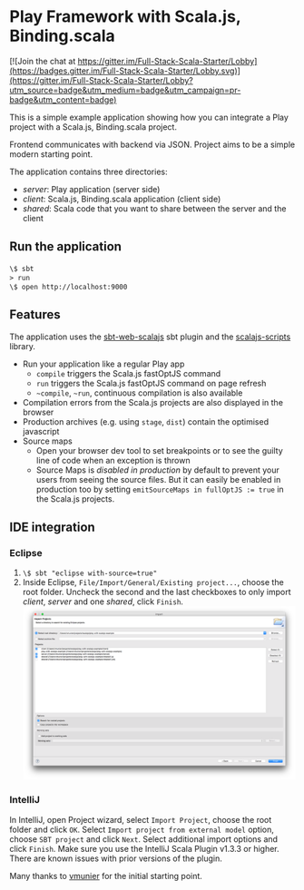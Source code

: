 # Play Framework with Scala.js, Binding.scala

[![Join the chat at https://gitter.im/Full-Stack-Scala-Starter/Lobby](https://badges.gitter.im/Full-Stack-Scala-Starter/Lobby.svg)](https://gitter.im/Full-Stack-Scala-Starter/Lobby?utm_source=badge&utm_medium=badge&utm_campaign=pr-badge&utm_content=badge)

This is a simple example application showing how you can integrate a Play project with a Scala.js, Binding.scala project.

Frontend communicates with backend via JSON. Project aims to be a simple modern starting point.

The application contains three directories:
* $server$: Play application (server side)
* $client$: Scala.js, Binding.scala application (client side)
* $shared$: Scala code that you want to share between the server and the client

## Run the application
```shell
\$ sbt
> run
\$ open http://localhost:9000
```

## Features

The application uses the [sbt-web-scalajs](https://github.com/vmunier/sbt-web-scalajs) sbt plugin and the [scalajs-scripts](https://github.com/vmunier/scalajs-scripts) library.

- Run your application like a regular Play app
  - `compile` triggers the Scala.js fastOptJS command
  - `run` triggers the Scala.js fastOptJS command on page refresh
  - `~compile`, `~run`, continuous compilation is also available
- Compilation errors from the Scala.js projects are also displayed in the browser
- Production archives (e.g. using `stage`, `dist`) contain the optimised javascript
- Source maps
  - Open your browser dev tool to set breakpoints or to see the guilty line of code when an exception is thrown
  - Source Maps is _disabled in production_ by default to prevent your users from seeing the source files. But it can easily be enabled in production too by setting `emitSourceMaps in fullOptJS := true` in the Scala.js projects.


## IDE integration

### Eclipse

1. `\$ sbt "eclipse with-source=true"`
2. Inside Eclipse, `File/Import/General/Existing project...`, choose the root folder. Uncheck the second and the last checkboxes to only import $client$, $server$ and one $shared$, click `Finish`. ![Alt text](screenshots/eclipse-play-with-scalajs-example.png?raw=true "eclipse play-with-scalajs-example screenshot")

### IntelliJ

In IntelliJ, open Project wizard, select `Import Project`, choose the root folder and click `OK`.
Select `Import project from external model` option, choose `SBT project` and click `Next`. Select additional import options and click `Finish`.
Make sure you use the IntelliJ Scala Plugin v1.3.3 or higher. There are known issues with prior versions of the plugin.

Many thanks to [vmunier](https://github.com/vmunier/) for the initial starting point.
